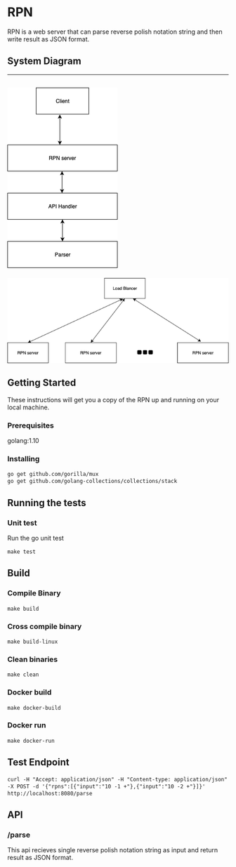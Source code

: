 # RPN
RPN is a web server that can parse reverse polish notation string and then write result as JSON format.

## System Diagram 
---
![avatar](https://raw.githubusercontent.com/wzf1943/RPN/master/doc/API.png)
---
![avatar](https://raw.githubusercontent.com/wzf1943/RPN/master/doc/system.png)


## Getting Started
These instructions will get you a copy of the RPN up and running on your local machine.

### Prerequisites
golang:1.10
### Installing
```
go get github.com/gorilla/mux
go get github.com/golang-collections/collections/stack
```
## Running the tests
### Unit test
Run the go unit test
```
make test
```

## Build
### Compile Binary

```
make build
```
### Cross compile binary
```
make build-linux
```
### Clean binaries
```
make clean
```
### Docker build
```
make docker-build
```
### Docker run
```
make docker-run
``` 

## Test Endpoint
```
curl -H "Accept: application/json" -H "Content-type: application/json" -X POST -d '{"rpns":[{"input":"10 -1 +"},{"input":"10 -2 +"}]}' http://localhost:8080/parse
```


## API
### /parse
This api recieves single reverse polish notation string as input and return result as JSON format.

